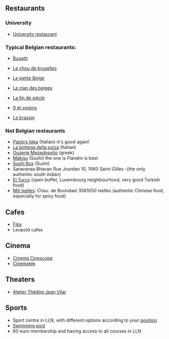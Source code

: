 ## Restaurants

### University 

- [University restaurant](https://uclouvain.be/fr/decouvrir/resto-u/le-sablon-self.html )

### Typical Belgian restaurants:

- [Bugatti](http://www.lebugatti.be)
- [Le chou de bruxelles](http://www.restaurantlechoudebruxelles.com)
- [Le petite Belge](http://www.restaurant-petit-belge.be)
- [Le clan des belges](http://www.leclandesbelges.com)
- [La fin de siécle](https://www.tripadvisor.it/Restaurant_Review-g188644-d1852850-Reviews-Fin_de_Siecle-Brussels.html)

- [9 et voisins](https://www.tripadvisor.it/Restaurant_Review-g188644-d1065574-Reviews-9_et_Voisins-Brussels.html)

- [Le brassin](http://www.lesbrassins.com/en)


### Not Belgian restaurants

- [Paolo’s Idea](http://www.paolosidea.com) (Italian)-it's good again! 
- [La bottega della pizza](https://www.facebook.com/Pizzeria-La-Bottega-Della-Pizza-403460962473/) (Italian)
- [Ouzerie Mezedopolio](http://www.restaurant-grec-ixelles.be/#restaurant-ouzerie-grecque) (greek)
- [Makisu](https://www.makisu.be/) (Sushi) the one is Flandre is best
- [Sushi Box](http://www.sushibox.be/) (Sushi)
- Saravanaa Bhavan Rue Jourdan 10, 1060 Saint-Gilles -(the only authentic south indian)
- [El Turco](https://elturco.be/ ) (open buffet, Luxembourg neighbourhood, very good Turkish food) 
- [Mili Ixelles](https://miliixelles.eatbu.com/?lang=en#): Chau. de Boondael 3561050 Ixelles (authentic Chinese food, especially for spicy food) 

## Cafes

- [Fika](https://www.facebook.com/fikabrussels/)
- Leopold cafes

## Cinema

- [Cinema Cinescope](https://www.cinescope.be)
- [Cinematek](http://cinematek.be/)

## Theaters 

- [Atelier Théâtre Jean Vilar](http://www.atjv.be)

## Sports 

- Sport centre in LLN, with different options according to your [position](https://www.uclouvain.be/fr/sport/le-passsports-uclouvain)
- [Swimming pool](https://csblocry.be/piscines/)
- 60 euro membership and having access to all courses in LLN
